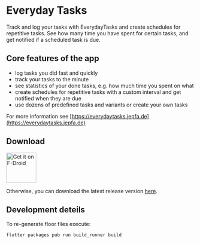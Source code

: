 # Everyday Tasks

Track and log your tasks with EverydayTasks and create schedules for repetitive tasks. See how many time you have spent for certain tasks, and get notified if a scheduled task is due.

## Core features of the app

- log tasks you did fast and quickly
- track your tasks to the minute
- see statistics of your done tasks, e.g. how much time you spent on what
- create schedules for repetitive tasks with a custom interval and get notified when they are due 
- use dozens of predefined tasks and variants or create your own tasks 

For more information see [https://everydaytasks.jepfa.de](https://everydaytasks.jepfa.de)

## Download

[<img src="https://fdroid.gitlab.io/artwork/badge/get-it-on.png"
     alt="Get it on F-Droid"
     height="80">](https://f-droid.org/packages/de.jepfa.personaltasklogger/)

Otherwise, you can download the latest release version [here](https://everydaytasks.jepfa.de/download/).

## Development deteils

To re-generate floor files execute:

	flutter packages pub run build_runner build
